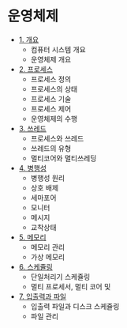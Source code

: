 # 운영체제

* [1. 개요](https://github.com/choiish98/Computer-Science/tree/main/OS/1.%20Outline)
  - 컴퓨터 시스템 개요
  - 운영체제 개요
* [2. 프로세스](https://github.com/choiish98/Computer-Science/tree/main/OS/2.%20Process)
  - 프로세스 정의
  - 프로세스의 상태
  - 프로세스 기술
  - 프로세스 제어
  - 운영체제의 수행
* [3. 쓰레드](https://github.com/choiish98/Computer-Science/tree/main/OS/3.%20Thread)
  - 프로세스와 쓰레드
  - 쓰레드의 유형
  - 멀티코어와 멀티쓰레딩
* [4. 병행성](https://github.com/choiish98/Computer-Science/tree/main/OS/4.%20Concurrency)
  - 병행성 원리
  - 상호 배제
  - 세마포어
  - 모니터
  - 메시지
  - 교착상태
* [5. 메모리](https://github.com/choiish98/Computer-Science/tree/main/OS/5.%20Memory)
  - 메모리 관리
  - 가상 메모리
* [6. 스케쥴링](https://github.com/choiish98/Computer-Science/tree/main/OS/6.%20Scheduling)
  - 단일처리기 스케쥴링
  - 멀티 프로세서, 멀티 코어 및 
* [7. 입출력과 파일](https://github.com/choiish98/Computer-Science/tree/main/OS/7.%20IO&File)
  * 입출력 파일과 디스크 스케쥴링
  * 파일 관리
